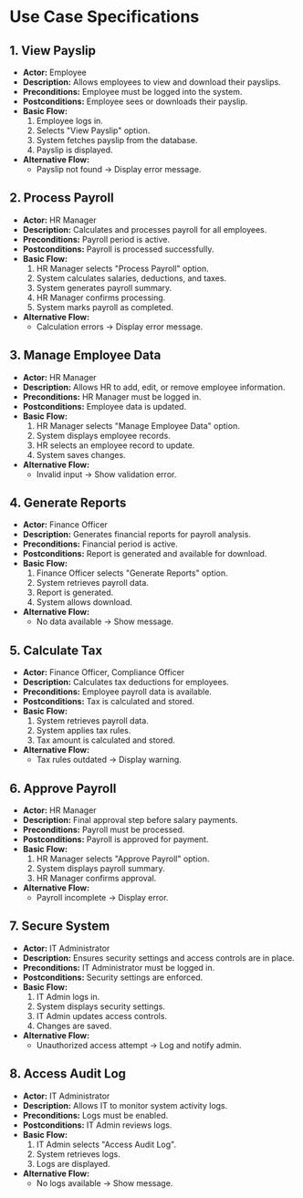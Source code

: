# Use Case Specifications

## 1. View Payslip
- **Actor:** Employee
- **Description:** Allows employees to view and download their payslips.
- **Preconditions:** Employee must be logged into the system.
- **Postconditions:** Employee sees or downloads their payslip.
- **Basic Flow:**
  1. Employee logs in.
  2. Selects "View Payslip" option.
  3. System fetches payslip from the database.
  4. Payslip is displayed.
- **Alternative Flow:**
  - Payslip not found → Display error message.

## 2. Process Payroll
- **Actor:** HR Manager
- **Description:** Calculates and processes payroll for all employees.
- **Preconditions:** Payroll period is active.
- **Postconditions:** Payroll is processed successfully.
- **Basic Flow:**
  1. HR Manager selects "Process Payroll" option.
  2. System calculates salaries, deductions, and taxes.
  3. System generates payroll summary.
  4. HR Manager confirms processing.
  5. System marks payroll as completed.
- **Alternative Flow:**
  - Calculation errors → Display error message.

## 3. Manage Employee Data
- **Actor:** HR Manager
- **Description:** Allows HR to add, edit, or remove employee information.
- **Preconditions:** HR Manager must be logged in.
- **Postconditions:** Employee data is updated.
- **Basic Flow:**
  1. HR Manager selects "Manage Employee Data" option.
  2. System displays employee records.
  3. HR selects an employee record to update.
  4. System saves changes.
- **Alternative Flow:**
  - Invalid input → Show validation error.

## 4. Generate Reports
- **Actor:** Finance Officer
- **Description:** Generates financial reports for payroll analysis.
- **Preconditions:** Financial period is active.
- **Postconditions:** Report is generated and available for download.
- **Basic Flow:**
  1. Finance Officer selects "Generate Reports" option.
  2. System retrieves payroll data.
  3. Report is generated.
  4. System allows download.
- **Alternative Flow:**
  - No data available → Show message.

## 5. Calculate Tax
- **Actor:** Finance Officer, Compliance Officer
- **Description:** Calculates tax deductions for employees.
- **Preconditions:** Employee payroll data is available.
- **Postconditions:** Tax is calculated and stored.
- **Basic Flow:**
  1. System retrieves payroll data.
  2. System applies tax rules.
  3. Tax amount is calculated and stored.
- **Alternative Flow:**
  - Tax rules outdated → Display warning.

## 6. Approve Payroll
- **Actor:** HR Manager
- **Description:** Final approval step before salary payments.
- **Preconditions:** Payroll must be processed.
- **Postconditions:** Payroll is approved for payment.
- **Basic Flow:**
  1. HR Manager selects "Approve Payroll" option.
  2. System displays payroll summary.
  3. HR Manager confirms approval.
- **Alternative Flow:**
  - Payroll incomplete → Display error.

## 7. Secure System
- **Actor:** IT Administrator
- **Description:** Ensures security settings and access controls are in place.
- **Preconditions:** IT Administrator must be logged in.
- **Postconditions:** Security settings are enforced.
- **Basic Flow:**
  1. IT Admin logs in.
  2. System displays security settings.
  3. IT Admin updates access controls.
  4. Changes are saved.
- **Alternative Flow:**
  - Unauthorized access attempt → Log and notify admin.

## 8. Access Audit Log
- **Actor:** IT Administrator
- **Description:** Allows IT to monitor system activity logs.
- **Preconditions:** Logs must be enabled.
- **Postconditions:** IT Admin reviews logs.
- **Basic Flow:**
  1. IT Admin selects "Access Audit Log".
  2. System retrieves logs.
  3. Logs are displayed.
- **Alternative Flow:**
  - No logs available → Show message.

